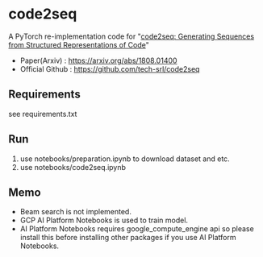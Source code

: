 # code2seq

A PyTorch re-implementation code for "[code2seq: Generating Sequences from Structured Representations of Code](https://arxiv.org/abs/1808.01400)"

* Paper(Arxiv) : https://arxiv.org/abs/1808.01400  
* Official Github : https://github.com/tech-srl/code2seq

## Requirements
see requirements.txt

## Run
1. use notebooks/preparation.ipynb to download dataset and etc.
2. use notebooks/code2seq.ipynb

## Memo
* Beam search is not implemented.
* GCP AI Platform Notebooks is used to train model.
* AI Platform Notebooks requires google_compute_engine api so please install this before installing other packages if you use AI Platform Notebooks.